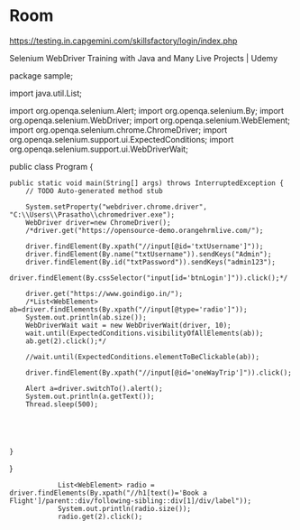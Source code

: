 # Room

https://testing.in.capgemini.com/skillsfactory/login/index.php

Selenium WebDriver Training with Java and Many Live Projects | Udemy


package sample;

import java.util.List;

import org.openqa.selenium.Alert;
import org.openqa.selenium.By;
import org.openqa.selenium.WebDriver;
import org.openqa.selenium.WebElement;
import org.openqa.selenium.chrome.ChromeDriver;
import org.openqa.selenium.support.ui.ExpectedConditions;
import org.openqa.selenium.support.ui.WebDriverWait;

public class Program {

	public static void main(String[] args) throws InterruptedException {
		// TODO Auto-generated method stub
		
		System.setProperty("webdriver.chrome.driver", "C:\\Users\\Prasatho\\chromedriver.exe");
		WebDriver driver=new ChromeDriver();
		/*driver.get("https://opensource-demo.orangehrmlive.com/");
		
		driver.findElement(By.xpath("//input[@id='txtUsername']"));
		driver.findElement(By.name("txtUsername")).sendKeys("Admin");		
		driver.findElement(By.id("txtPassword")).sendKeys("admin123");
		driver.findElement(By.cssSelector("input[id='btnLogin']")).click();*/
		
		driver.get("https://www.goindigo.in/");
		/*List<WebElement> ab=driver.findElements(By.xpath("//input[@type='radio']"));
		System.out.println(ab.size());
		WebDriverWait wait = new WebDriverWait(driver, 10);
		wait.until(ExpectedConditions.visibilityOfAllElements(ab));
		ab.get(2).click();*/
		
		//wait.until(ExpectedConditions.elementToBeClickable(ab));
		
		driver.findElement(By.xpath("//input[@id='oneWayTrip']")).click();
		
		Alert a=driver.switchTo().alert();
		System.out.println(a.getText());
		Thread.sleep(500);
		
		
		

		
	}
}


                List<WebElement> radio = driver.findElements(By.xpath("//h1[text()='Book a Flight']/parent::div/following-sibling::div[1]/div/label")); 
                System.out.println(radio.size()); 
                radio.get(2).click();

